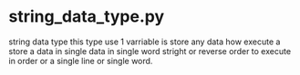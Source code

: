 # string_data_type.py
string data type this type use 
1 varriable is store any data
how execute a store a data in single data in single word
stright or reverse order to execute in order or a single line or single word.
